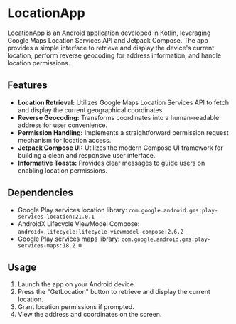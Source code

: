 # LocationApp

LocationApp is an Android application developed in Kotlin, leveraging Google Maps Location Services API and Jetpack Compose. The app provides a simple interface to retrieve and display the device's current location, perform reverse geocoding for address information, and handle location permissions.

## Features

- **Location Retrieval:** Utilizes Google Maps Location Services API to fetch and display the current geographical coordinates.
- **Reverse Geocoding:** Transforms coordinates into a human-readable address for user convenience.
- **Permission Handling:** Implements a straightforward permission request mechanism for location access.
- **Jetpack Compose UI:** Utilizes the modern Compose UI framework for building a clean and responsive user interface.
- **Informative Toasts:** Provides clear messages to guide users on enabling location permissions.

## Dependencies

- Google Play services location library: `com.google.android.gms:play-services-location:21.0.1`
- AndroidX Lifecycle ViewModel Compose: `androidx.lifecycle:lifecycle-viewmodel-compose:2.6.2`
- Google Play services maps library: `com.google.android.gms:play-services-maps:18.2.0`


## Usage

1. Launch the app on your Android device.
2. Press the "GetLocation" button to retrieve and display the current location.
3. Grant location permissions if prompted.
4. View the address and coordinates on the screen.

